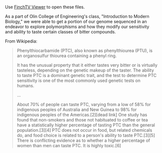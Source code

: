 Use [FinchTV Viewer](http://www.geospiza.com/ftvdlinfo.html) to open these files.

As a part of Olin College of Engineering's class, "Introduction to Modern Biology," we were able to get a portion of our genome sequenced in an endeavor to explore polymorphisms and how they modify our sensitivity and ability to taste certain classes of bitter compounds.

From Wikipedia:

> Phenylthiocarbamide (PTC), also known as phenylthiourea (PTU), is an organosulfur thiourea containing a phenyl ring.
> 	
> It has the unusual property that it either tastes very bitter or is virtually tasteless, depending on the genetic makeup of the taster. The ability to taste PTC is a dominant genetic trait, and the test to determine PTC sensitivity is one of the most commonly used genetic tests on humans.
> 
> ...
>
> About 70% of people can taste PTC, varying from a low of 58% for indigenous peoples of Australia and New Guinea to 98% for indigenous peoples of the Americas.[2][dead link] One study has found that non-smokers and those not habituated to coffee or tea have a statistically higher percentage of tasting PTC than the general population.[3][4] PTC does not occur in food, but related chemicals do, and food choice is related to a person's ability to taste PTC.[3][5] There is conflicting evidence as to whether a higher percentage of women than men can taste PTC. It is highly toxic.[6]

